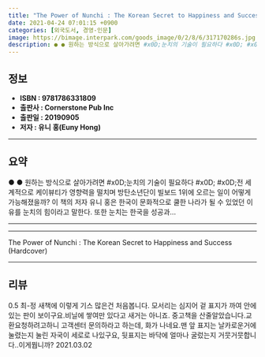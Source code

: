 ```yaml
---
title: "The Power of Nunchi : The Korean Secret to Happiness and Success (Hardcover)"
date: 2021-04-24 07:01:15 +0900
categories: [외국도서, 경영-인문]
image: https://bimage.interpark.com/goods_image/0/2/8/6/317170286s.jpg
description: ● ● 원하는 방식으로 살아가려면 #x0D;눈치의 기술이 필요하다 #x0D; #x0D;전 세계적으로 케이뷰티가 영향력을 떨치며 방탄소년단이 빌보드 1위에 오르는 일이 어떻게 가능해졌을까? 이 책의 저자 유니 홍은 한국이 문화적으로 쿨한 나라가 될 수 있었던 이유를 눈치의 힘이라고 말
---
```


## **정보**

- **ISBN : 9781786331809**
- **출판사 : Cornerstone Pub Inc**
- **출판일 : 20190905**
- **저자 : 유니 홍(Euny Hong)**

------



## **요약**

●  ●  원하는 방식으로 살아가려면 #x0D;눈치의 기술이 필요하다 #x0D; #x0D;전 세계적으로 케이뷰티가 영향력을 떨치며 방탄소년단이 빌보드 1위에 오르는 일이 어떻게 가능해졌을까? 이 책의 저자 유니 홍은 한국이 문화적으로 쿨한 나라가 될 수 있었던 이유를 눈치의 힘이라고 말한다. 또한 눈치는 한국을 성공과... 

------



------


The Power of Nunchi : The Korean Secret to Happiness and Success (Hardcover) 

------


## **리뷰** 

0.5 최-정 새책에 이렇게 기스 많은건 처음봅니다. 모서리는 심지어 겉 표지가 까여 안에있는 판이 보이구요.비닐에 쌓여만 있다고 새거는 아니죠. 중고책을 산줄알았습니다.교환요청하려고하니 고객센터 문의하라고 하는데, 화가 나네요.맨 앞 표지는 날카로운거에 눌렸는지 눌린 자국이 세로로 나있구요, 뒷표지는 바닥에 얼마나 굴렀는지 거뭇거뭇합니다..이게뭡니까? 2021.03.02 <br/>